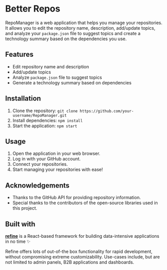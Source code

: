 # Better Repos

RepoManager is a web application that helps you manage your repositories. It allows you to edit the repository name, description, add/update topics, and analyze your `package.json` file to suggest topics and create a technology summary based on the dependencies you use.

## Features
- Edit repository name and description
- Add/update topics
- Analyze `package.json` file to suggest topics
- Generate a technology summary based on dependencies

## Installation
1. Clone the repository: `git clone https://github.com/your-username/RepoManager.git`
2. Install dependencies: `npm install`
3. Start the application: `npm start`

## Usage
1. Open the application in your web browser.
2. Log in with your GitHub account.
3. Connect your repositories.
4. Start managing your repositories with ease!

## Acknowledgements
- Thanks to the GitHub API for providing repository information.
- Special thanks to the contributors of the open-source libraries used in this project.

## Built with
[**refine**](https://github.com/refinedev/refine) is a React-based framework for building data-intensive applications in no time ✨

Refine offers lots of out-of-the box functionality for rapid development, without compromising extreme customizability. Use-cases include, but are not limited to admin panels, B2B applications and dashboards.




